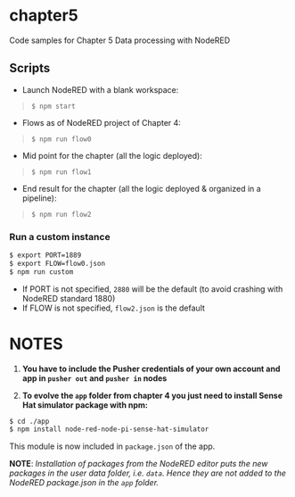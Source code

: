 # chapter5
Code samples for Chapter 5 Data processing with NodeRED

## Scripts
- Launch NodeRED with a blank workspace:
> `$ npm start` 

- Flows as of NodeRED project of Chapter 4:
> `$ npm run flow0`

- Mid point for the chapter (all the logic deployed):
> `$ npm run flow1`

- End result for the chapter (all the logic deployed & organized in a pipeline):
> `$ npm run flow2`

### Run a custom instance
```bash
$ export PORT=1889
$ export FLOW=flow0.json
$ npm run custom
```
- If PORT is not specified, `2880` will be the default (to avoid crashing with NodeRED standard 1880)
- If FLOW is not specified, `flow2.json` is the default


# NOTES
1. **You have to include the Pusher credentials of your own account and app in `pusher out` and `pusher in` nodes**

2. **To evolve the `app` folder from chapter 4 you just need to install Sense Hat simulator package with npm:**
```bash
$ cd ./app
$ npm install node-red-node-pi-sense-hat-simulator
```
This module is now included in `package.json` of the app.

**NOTE**: *Installation of packages from the NodeRED editor puts the new packages in the user data folder, i.e. `data`. Hence they are not added to the NodeRED package.json in the `app` folder.*